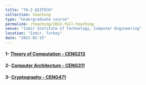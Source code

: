 ```yaml
---
title: "TA-2 @IZTECH"
collection: teaching
type: "Undergraduate course"
permalink: /teaching/2022-fall-teaching
venue: "Izmir Institute of Technology, Computer Engineering"
location: "Izmir, Turkey"
date: "2021-02-15"
---
```


#### 1- [Theory of Computation - CENG213](https://ceng.iyte.edu.tr/courses/ceng-213/)
#### 2- [Computer Architecture - CENG311](https://ceng.iyte.edu.tr/courses/ceng-311/)
#### 3- [Cryptography - CENG471](https://ceng.iyte.edu.tr/courses/ceng-471/)

